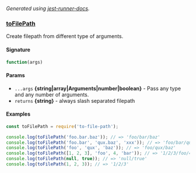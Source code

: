 _Generated using [jest-runner-docs](https://ghub.now.sh/jest-runner-docs)._

### [toFilePath](./src/index.js#L23)

Create filepath from different type of arguments.

<span id="tofilepath-signature"></span>

#### Signature

```ts
function(args)
```

<span id="tofilepath-params"></span>

#### Params

- `...args` **{string|array|Arguments|number|boolean}** - Pass any type and any
  number of arguments.
- `returns` **{string}** - always slash separated filepath

<span id="tofilepath-examples"></span>

#### Examples

```js
const toFilePath = require('to-file-path');

console.log(toFilePath('foo.bar.baz')); // => 'foo/bar/baz'
console.log(toFilePath('foo.bar', 'qux.baz', 'xxx')); // => 'foo/bar/qux/baz/xxx'
console.log(toFilePath('foo', 'qux', 'baz')); // => 'foo/qux/baz'
console.log(toFilePath([1, 2, 3], 'foo', 4, 'bar')); // => '1/2/3/foo/4/bar'
console.log(toFilePath(null, true)); // => 'null/true'
console.log(toFilePath(1, 2, 3)); // => '1/2/3'
```
